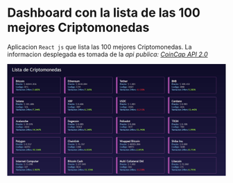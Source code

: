 # Dashboard con la lista de las 100 mejores Criptomonedas

Aplicacion `React js` que lista las 100 mejores Criptomonedas.
La informacion desplegada es tomada de la _api publica: [CoinCap API 2.0](https://docs.coincap.io/)_

![criptomonedas](./public/APP-DASHBOARD-EXAMPLE.jpg)

